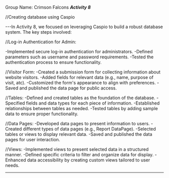 Group Name: Crimson Falcons 
***Activity 8***

//Creating database using Caspio

---In Activity 8, we focused on leveraging Caspio to build a robust database system. The key steps involved:

//Log-in Authentication for Admin:

-Implemented secure log-in authentication for administrators.
-Defined parameters such as username and password requirements.
-Tested the authentication process to ensure functionality.

//Visitor Form:
-Created a submission form for collecting information about website visitors.
-Added fields for relevant data (e.g., name, purpose of visit, atc).
-Customized the form's appearance to align with preferences.
-Saved and published the data page for public access.

//Tables:
-Defined and created tables as the foundation of the database.
-Specified fields and data types for each piece of information.
-Established relationships between tables as needed.
-Tested tables by adding sample data to ensure proper functionality.

//Data Pages:
-Developed data pages to present information to users.
-Created different types of data pages (e.g., Report DataPage).
-Selected tables or views to display relevant data.
-Saved and published the data pages for user interaction.

//Views:
-Implemented views to present selected data in a structured manner.
-Defined specific criteria to filter and organize data for display.
-Enhanced data accessibility by creating custom views tailored to user needs.

******

